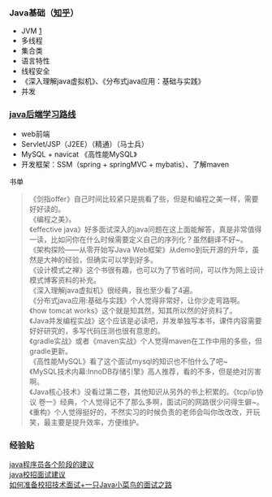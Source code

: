 ### Java基础（[知乎](https://www.zhihu.com/question/35466520)）
- JVM [1](http://www.importnew.com/23792.html)
- 多线程
- 集合类
- 语言特性
- 线程安全
- 《深入理解java虚拟机》、《分布式java应用：基础与实践》
- 并发 
### [java后端学习路线](https://www.zhihu.com/question/19992305)
- web前端
- Servlet/JSP（J2EE）（精通）（马士兵）
- MySQL + navicat 《高性能MySQL》
- 开发框架：SSM（spring + springMVC + mybatis）、了解maven

书单
> 《剑指offer》自己时间比较紧只是挑看了些，但是和编程之美一样，需要好好读的。  
> 《编程之美》。  
> 《effective java》好多面试深入的java问题在这上面能解答，真是非常值得一读，比如问你在什么时候需要定义自己的序列化？虽然翻译不好~。  
> 《架构探险——从零开始写Java Web框架》从demo到玩开源的升华，虽然是大神的经验，但确实可以学到好多。  
> 《设计模式之禅》这个书很有趣，也可以为了节省时间，可以作为网上设计模式博客资料的补充。  
> 《深入理解java虚拟机》很经典，我也至少看了4遍。  
> 《分布式java应用:基础与实践》个人觉得非常好，让你少走弯路啊。  
> 《how tomcat works》这个就是知其然，知其所以然的好资料了。  
> 《Java并发编程实战》这个应该是必读吧，并发单独写本书，课件内容需要好好研究的，多写代码压测也很有意思的。  
> 《gradle实战》或者《maven实战》个人觉得maven在工作中用的多些，但gradle更新。  
> 《高性能MySQL》看了这个面试mysql的知识也不怕什么了吧~  
> 《MySQL技术内幕:InnoDB存储引擎》高人推荐，看的不多，但是绝对厉害啊。  
> 《Java核心技术》没看过第二卷，其他知识从另外的书上积累的。《tcp/ip协议 卷一》经典，个人觉得记不了那么多啊，面试问的网路很少问得生僻~。《重构》个人觉得挺好的，不然实习的时候负责的老师会叫你改改改，开玩笑，最主要是提升效率，方便维护。

### 经验贴
[java程序员各个阶段的建议](http://www.cnblogs.com/zuoxiaolong/p/life51.html)  
[java校招面试建议](https://zhuanlan.zhihu.com/p/29779039)  
[如何准备校招技术面试+一只Java小菜鸟的面试之路](https://zhuanlan.zhihu.com/p/32229957)
